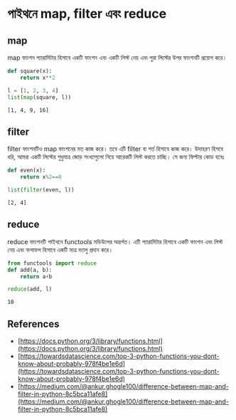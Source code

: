 # পাইথনে map, filter এবং reduce

## map

map ফাংশন প্যারামিটার হিসাবে একটি ফাংশন এবং একটি লিস্ট নেয় এবং পুরা লিস্টের উপর ফাংশনটি প্রয়োগ করে।


```python
def square(x):
    return x**2

l = [1, 2, 3, 4]
list(map(square, l))
```




    [1, 4, 9, 16]



## filter

filter ফাংশনটিও map ফাংশনের মত কাজ করে। তবে এটি filter বা শর্ত হিসাবে কাজ করে। 
উদাহরণ হিসবে ধরি, আমরা একটি লিস্টের শুধুমাত্র জোড় সংখ্যাগুলো নিয়ে আরেকটি লিস্ট করতে চাচ্ছি। 
সে জন্য ফিল্টার কোড হবেঃ


```python
def even(x):
    return x%2==0

list(filter(even, l))
```




    [2, 4]



## reduce

reduce ফাংশনটি পাইথনে functools মডিউলের অন্তর্গত। এটি প্যারামিটার হিসাবে একটি ফাংশন এবং লিস্ট নেয় এবং ফলাফল হিসাবে একটি মাত্র
ভ্যালু প্রদান করে।


```python
from functools import reduce
def add(a, b):
    return a+b

reduce(add, l)
```




    10



## References

* [https://docs.python.org/3/library/functions.html](https://docs.python.org/3/library/functions.html)
* [https://towardsdatascience.com/top-3-python-functions-you-dont-know-about-probably-978f4be1e6d](https://towardsdatascience.com/top-3-python-functions-you-dont-know-about-probably-978f4be1e6d)
* [https://medium.com/@ankur.ghogle100/difference-between-map-and-filter-in-python-8c5bca11afe8](https://medium.com/@ankur.ghogle100/difference-between-map-and-filter-in-python-8c5bca11afe8)


```python

```

